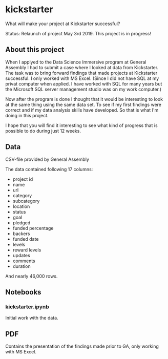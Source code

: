 # kickstarter
What will make your project at Kickstarter successful?

Status: Relaunch of project May 3rd 2019. This project is in progress!


## About this project
When I applyed to the Data Science Immersive program at General Assembly I had to submit a case where I looked at data from Kickstarter. The task was to bring forward findings that made projects at Kickstarter successful. I only worked with MS Excel. (Since I did not have SQL at my privat computer when applied. I have worked with SQL for many years but the Microsoft SQL server management studio was on my work computer.)

Now after the program is done I thought that it would be interesting to look at the same thing using the same data set. To see if my first findings were correct and if my data analysis skills have developed. So that is what I'm doing in this project. 

I hope that you will find it interesting to see what kind of progress that is possible to do during just 12 weeks.


## Data
CSV-file provided by General Assembly

The data contained following 17 columns: 
* project id	
* name
* url	
* category	
* subcategory	
* location	
* status	
* goal	
* pledged	
* funded percentage	
* backers	
* funded date 
* levels	
* reward levels	
* updates	
* comments	
* duration

And nearly 46,000 rows.

## Notebooks

### kickstarter.ipynb 
Initial work with the data.


## PDF
Contains the presentation of the findings made prior to GA, only working with MS Excel. 